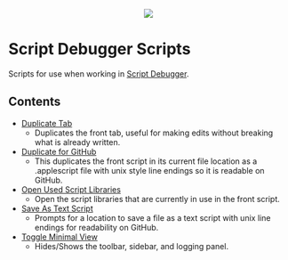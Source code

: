 <p align="center">
<img src="https://latenightsw.com/wordpress/wp-content/uploads/2018/03/cropped-icon_512x512.png">
</p>

# Script Debugger Scripts
Scripts for use when working in [Script Debugger](https://latenightsw.com/).

## Contents
- [Duplicate Tab](./Duplicate%20Tab.applescript)
    - Duplicates the front tab, useful for making edits without breaking what is already written.
- [Duplicate for GitHub](./Duplicate%20for%20GitHub.applescript)
    - This duplicates the front script in its current file location as a .applescript file with unix style line endings so it is readable on GitHub.
- [Open Used Script Libraries](./Open%20Used%20Script%20Libraries.applescript)
    - Open the script libraries that are currently in use in the front script.
- [Save As Text Script](./Save%20As%20Text%20Script.applescript)
    - Prompts for a location to save a file as a text script with unix line endings for readability on GitHub.
- [Toggle Minimal View](./Toggle%20Minimal%20View.applescript)
    - Hides/Shows the toolbar, sidebar, and logging panel.
